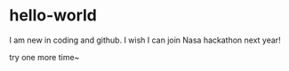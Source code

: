 # hello-world


I am new in coding and github.
I wish I can join Nasa hackathon next year! 

try one more time~
